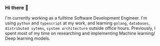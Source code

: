 ### Hi there 👋

I'm currently working as a fulltime Software Development Engineer. I'm using `python` and `typescript` at my work, and learning `golang`, `databases`, `distributed sytems`, `system architecture` outside office hours. Previously, I spent most of my time on researching and implementing Machine learning/ Deep learning models.

